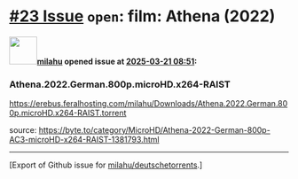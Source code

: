 # [\#23 Issue](https://github.com/milahu/deutschetorrents/issues/23) `open`: film: Athena (2022)

#### <img src="https://avatars.githubusercontent.com/u/12958815?v=4" width="50">[milahu](https://github.com/milahu) opened issue at [2025-03-21 08:51](https://github.com/milahu/deutschetorrents/issues/23):

### Athena.2022.German.800p.microHD.x264-RAIST

<https://erebus.feralhosting.com/milahu/Downloads/Athena.2022.German.800p.microHD.x264-RAIST.torrent>

source:
<https://byte.to/category/MicroHD/Athena-2022-German-800p-AC3-microHD-x264-RAIST-1381793.html>

------------------------------------------------------------------------

\[Export of Github issue for
[milahu/deutschetorrents](https://github.com/milahu/deutschetorrents).\]

